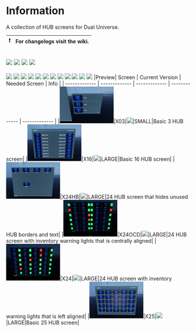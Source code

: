 # Information
A collection of HUB screens for Dual Universe.

:heavy_exclamation_mark: | For changelogs visit the wiki.
:---: | :---

[![](https://img.shields.io/badge/DU-1.4.X-green?style=for-the-badge&logo=steam)](https://store.steampowered.com/app/2000270/Dual_Universe/)
[![](https://img.shields.io/badge/Maintained-YES-green?style=for-the-badge)](#)
![](https://komarev.com/ghpvc/?username=DU-Locura-HUB-Screens&style=for-the-badge)
[![](https://img.shields.io/badge/CODE-LUA-purple?style=for-the-badge&logo=lua)](#)
---
[![](https://img.shields.io/github/issues/locuradu/DU-Locura-HUB-Screens?style=flat-square&label=ISSUES)](#)
[![](https://img.shields.io/github/issues-closed/locuradu/DU-Locura-HUB-Screens?style=flat-square&label=ISSUES)](#)
[![](https://img.shields.io/github/watchers/locuradu/DU-Locura-HUB-Screens?style=flat-square&label=WATCHERS)](#)
[![](https://img.shields.io/github/stars/locuradu/DU-Locura-HUB-Screens?style=flat-square&label=STARS)](#)
[![](https://img.shields.io/github/forks/locuradu/DU-Locura-HUB-Screens?style=flat-square&label=FORKS)](#)
[![](https://img.shields.io/github/commit-activity/m/locuradu/DU-Locura-HUB-Screens?style=flat-square&label=COMMIT%20ACTIVITY)](#)
[![](https://img.shields.io/github/discussions/locuradu/DU-Locura-HUB-Screens?label=DISCUSSIONS&style=flat-square)](#)
[![](https://img.shields.io/github/last-commit/locuradu/DU-Locura-HUB-Screens?label=LAST%20COMMIT&style=flat-square)](#)
[![](https://img.shields.io/github/contributors/locuradu/DU-Locura-HUB-Screens?label=CONTRIBUTORS&style=flat-square)](#)
[![](https://img.shields.io/github/releases/locuradu/DU-Locura-HUB-Screens?label=RELEASES&style=flat-square)](#)
[![](https://img.shields.io/github/repo-size/LocuraDU/DU-Locura-HUB-Screens?label=REPO%20SIZE&style=flat-square)](#)
[![](https://img.shields.io/github/license/LocuraDU/DU-Locura-HUB-Screens?label=LICENSE&style=flat-square)](#)
|Preview| Screen  | Current Version | Needed Screen | Info |
| ------------- | ------------- | ------------- | ------------- | ------------- |
|<img src="img/20230718215646_1.jpg" height="100" width="147">|X03|[![](https://img.shields.io/badge/VERSION-v1.0-green?style=for-the-badge)](#)|SMALL|Basic 3 HUB screen|
|<img src="img/20230718215756_1.jpg" height="100" width="147">|X16|[![](https://img.shields.io/badge/VERSION-v1.0-green?style=for-the-badge)](#)|LARGE|Basic 16 HUB screen|
|<img src="img/20230718215915_1.jpg" height="100" width="147">|X24HB|[![](https://img.shields.io/badge/VERSION-v1.0-green?style=for-the-badge)](#)|LARGE|24 HUB screen that hides unused HUB borders and text|
|<img src="img/20230718220331_1.jpg" height="100" width="147">|X24OCD|[![](https://img.shields.io/badge/VERSION-v1.0-green?style=for-the-badge)](#)|LARGE|24 HUB screen with inventory warning lights that is centrally aligned|
|<img src="img/20230718220508_1.jpg" height="100" width="147">|X24|[![](https://img.shields.io/badge/VERSION-v1.0-green?style=for-the-badge)](#)|LARGE|24 HUB screen with inventory warning lights that is left aligned|
|<img src="img/20230718220702_1.jpg" height="100" width="147">|X25|[![](https://img.shields.io/badge/VERSION-v1.0-green?style=for-the-badge)](#)|LARGE|Basic 25 HUB screen|
